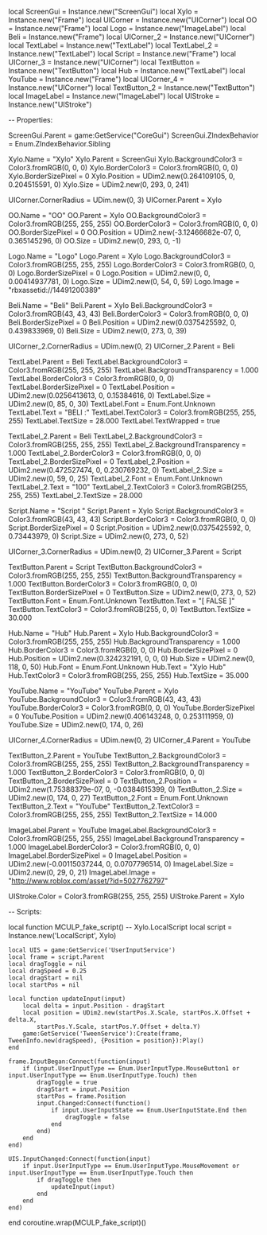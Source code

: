local ScreenGui = Instance.new("ScreenGui")
local Xylo = Instance.new("Frame")
local UICorner = Instance.new("UICorner")
local OO = Instance.new("Frame")
local Logo = Instance.new("ImageLabel")
local Beli = Instance.new("Frame")
local UICorner_2 = Instance.new("UICorner")
local TextLabel = Instance.new("TextLabel")
local TextLabel_2 = Instance.new("TextLabel")
local Script = Instance.new("Frame")
local UICorner_3 = Instance.new("UICorner")
local TextButton = Instance.new("TextButton")
local Hub = Instance.new("TextLabel")
local YouTube = Instance.new("Frame")
local UICorner_4 = Instance.new("UICorner")
local TextButton_2 = Instance.new("TextButton")
local ImageLabel = Instance.new("ImageLabel")
local UIStroke = Instance.new("UIStroke")

-- Properties:

ScreenGui.Parent = game:GetService("CoreGui")
ScreenGui.ZIndexBehavior = Enum.ZIndexBehavior.Sibling



Xylo.Name = "Xylo"
Xylo.Parent = ScreenGui
Xylo.BackgroundColor3 = Color3.fromRGB(0, 0, 0)
Xylo.BorderColor3 = Color3.fromRGB(0, 0, 0)
Xylo.BorderSizePixel = 0
Xylo.Position = UDim2.new(0.264109105, 0, 0.204515591, 0)
Xylo.Size = UDim2.new(0, 293, 0, 241)

UICorner.CornerRadius = UDim.new(0, 3)
UICorner.Parent = Xylo

OO.Name = "OO"
OO.Parent = Xylo
OO.BackgroundColor3 = Color3.fromRGB(255, 255, 255)
OO.BorderColor3 = Color3.fromRGB(0, 0, 0)
OO.BorderSizePixel = 0
OO.Position = UDim2.new(-3.12466682e-07, 0, 0.365145296, 0)
OO.Size = UDim2.new(0, 293, 0, -1)

Logo.Name = "Logo"
Logo.Parent = Xylo
Logo.BackgroundColor3 = Color3.fromRGB(255, 255, 255)
Logo.BorderColor3 = Color3.fromRGB(0, 0, 0)
Logo.BorderSizePixel = 0
Logo.Position = UDim2.new(0, 0, 0.00414937781, 0)
Logo.Size = UDim2.new(0, 54, 0, 59)
Logo.Image = "rbxassetid://14491200389"

Beli.Name = "Beli"
Beli.Parent = Xylo
Beli.BackgroundColor3 = Color3.fromRGB(43, 43, 43)
Beli.BorderColor3 = Color3.fromRGB(0, 0, 0)
Beli.BorderSizePixel = 0
Beli.Position = UDim2.new(0.0375425592, 0, 0.439833969, 0)
Beli.Size = UDim2.new(0, 273, 0, 39)

UICorner_2.CornerRadius = UDim.new(0, 2)
UICorner_2.Parent = Beli

TextLabel.Parent = Beli
TextLabel.BackgroundColor3 = Color3.fromRGB(255, 255, 255)
TextLabel.BackgroundTransparency = 1.000
TextLabel.BorderColor3 = Color3.fromRGB(0, 0, 0)
TextLabel.BorderSizePixel = 0
TextLabel.Position = UDim2.new(0.0256413613, 0, 0.15384616, 0)
TextLabel.Size = UDim2.new(0, 85, 0, 30)
TextLabel.Font = Enum.Font.Unknown
TextLabel.Text = "BELI :"
TextLabel.TextColor3 = Color3.fromRGB(255, 255, 255)
TextLabel.TextSize = 28.000
TextLabel.TextWrapped = true

TextLabel_2.Parent = Beli
TextLabel_2.BackgroundColor3 = Color3.fromRGB(255, 255, 255)
TextLabel_2.BackgroundTransparency = 1.000
TextLabel_2.BorderColor3 = Color3.fromRGB(0, 0, 0)
TextLabel_2.BorderSizePixel = 0
TextLabel_2.Position = UDim2.new(0.472527474, 0, 0.230769232, 0)
TextLabel_2.Size = UDim2.new(0, 59, 0, 25)
TextLabel_2.Font = Enum.Font.Unknown
TextLabel_2.Text = "100"
TextLabel_2.TextColor3 = Color3.fromRGB(255, 255, 255)
TextLabel_2.TextSize = 28.000

Script.Name = "Script "
Script.Parent = Xylo
Script.BackgroundColor3 = Color3.fromRGB(43, 43, 43)
Script.BorderColor3 = Color3.fromRGB(0, 0, 0)
Script.BorderSizePixel = 0
Script.Position = UDim2.new(0.0375425592, 0, 0.73443979, 0)
Script.Size = UDim2.new(0, 273, 0, 52)

UICorner_3.CornerRadius = UDim.new(0, 2)
UICorner_3.Parent = Script

TextButton.Parent = Script
TextButton.BackgroundColor3 = Color3.fromRGB(255, 255, 255)
TextButton.BackgroundTransparency = 1.000
TextButton.BorderColor3 = Color3.fromRGB(0, 0, 0)
TextButton.BorderSizePixel = 0
TextButton.Size = UDim2.new(0, 273, 0, 52)
TextButton.Font = Enum.Font.Unknown
TextButton.Text = "[ FALSE ]"
TextButton.TextColor3 = Color3.fromRGB(255, 0, 0)
TextButton.TextSize = 30.000

Hub.Name = "Hub"
Hub.Parent = Xylo
Hub.BackgroundColor3 = Color3.fromRGB(255, 255, 255)
Hub.BackgroundTransparency = 1.000
Hub.BorderColor3 = Color3.fromRGB(0, 0, 0)
Hub.BorderSizePixel = 0
Hub.Position = UDim2.new(0.324232191, 0, 0, 0)
Hub.Size = UDim2.new(0, 118, 0, 50)
Hub.Font = Enum.Font.Unknown
Hub.Text = "Xylo Hub"
Hub.TextColor3 = Color3.fromRGB(255, 255, 255)
Hub.TextSize = 35.000

YouTube.Name = "YouTube"
YouTube.Parent = Xylo
YouTube.BackgroundColor3 = Color3.fromRGB(43, 43, 43)
YouTube.BorderColor3 = Color3.fromRGB(0, 0, 0)
YouTube.BorderSizePixel = 0
YouTube.Position = UDim2.new(0.406143248, 0, 0.253111959, 0)
YouTube.Size = UDim2.new(0, 174, 0, 26)

UICorner_4.CornerRadius = UDim.new(0, 2)
UICorner_4.Parent = YouTube

TextButton_2.Parent = YouTube
TextButton_2.BackgroundColor3 = Color3.fromRGB(255, 255, 255)
TextButton_2.BackgroundTransparency = 1.000
TextButton_2.BorderColor3 = Color3.fromRGB(0, 0, 0)
TextButton_2.BorderSizePixel = 0
TextButton_2.Position = UDim2.new(1.75388379e-07, 0, -0.0384615399, 0)
TextButton_2.Size = UDim2.new(0, 174, 0, 27)
TextButton_2.Font = Enum.Font.Unknown
TextButton_2.Text = "YouTube"
TextButton_2.TextColor3 = Color3.fromRGB(255, 255, 255)
TextButton_2.TextSize = 14.000

ImageLabel.Parent = YouTube
ImageLabel.BackgroundColor3 = Color3.fromRGB(255, 255, 255)
ImageLabel.BackgroundTransparency = 1.000
ImageLabel.BorderColor3 = Color3.fromRGB(0, 0, 0)
ImageLabel.BorderSizePixel = 0
ImageLabel.Position = UDim2.new(-0.00115037244, 0, 0.0707796514, 0)
ImageLabel.Size = UDim2.new(0, 29, 0, 21)
ImageLabel.Image = "http://www.roblox.com/asset/?id=5027762797"

UIStroke.Color = Color3.fromRGB(255, 255, 255)
UIStroke.Parent = Xylo

-- Scripts:

local function MCULP_fake_script() -- Xylo.LocalScript 
	local script = Instance.new('LocalScript', Xylo)

	local UIS = game:GetService('UserInputService')
	local frame = script.Parent
	local dragToggle = nil
	local dragSpeed = 0.25
	local dragStart = nil
	local startPos = nil
	
	local function updateInput(input)
		local delta = input.Position - dragStart
		local position = UDim2.new(startPos.X.Scale, startPos.X.Offset + delta.X,
			startPos.Y.Scale, startPos.Y.Offset + delta.Y)
		game:GetService('TweenService'):Create(frame, TweenInfo.new(dragSpeed), {Position = position}):Play()
	end
	
	frame.InputBegan:Connect(function(input)
		if (input.UserInputType == Enum.UserInputType.MouseButton1 or input.UserInputType == Enum.UserInputType.Touch) then 
			dragToggle = true
			dragStart = input.Position
			startPos = frame.Position
			input.Changed:Connect(function()
				if input.UserInputState == Enum.UserInputState.End then
					dragToggle = false
				end
			end)
		end
	end)
	
	UIS.InputChanged:Connect(function(input)
		if input.UserInputType == Enum.UserInputType.MouseMovement or input.UserInputType == Enum.UserInputType.Touch then
			if dragToggle then
				updateInput(input)
			end
		end
	end)
	
end
coroutine.wrap(MCULP_fake_script)()
